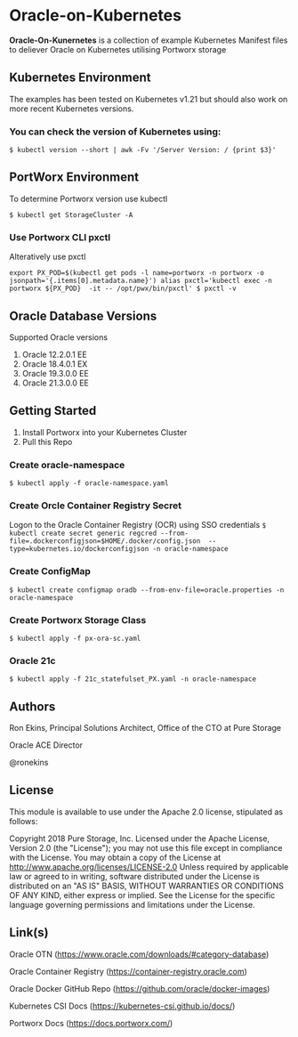 # Oracle-on-Kubernetes
**Oracle-On-Kunernetes** is a collection of example Kubernetes Manifest files to deliever Oracle on Kubernetes utilising Portworx storage


## Kubernetes Environment
The examples has been tested on Kubernetes v1.21 but should also work on more recent Kubernetes versions.

### You can check the version of Kubernetes using:
`
$ kubectl version --short | awk -Fv '/Server Version: / {print $3}'
`

## PortWorx Environment
To determine Portworx version use kubectl

`
$ kubectl get StorageCluster -A
`

### Use Portworx CLI pxctl
Alteratively use pxctl

`
export PX_POD=$(kubectl get pods -l name=portworx -n portworx -o jsonpath='{.items[0].metadata.name}')
alias pxctl='kubectl exec -n portworx ${PX_POD}  -it -- /opt/pwx/bin/pxctl'
$ pxctl -v
`

## Oracle Database Versions
Supported Oracle versions

1. Oracle 12.2.0.1 EE
1. Oracle 18.4.0.1 EX
1. Oracle 19.3.0.0 EE
1. Oracle 21.3.0.0 EE

## Getting Started

1. Install Portworx into your Kubernetes Cluster
1. Pull this Repo

### Create oracle-namespace
`
$ kubectl apply -f oracle-namespace.yaml
`
### Create Orcle Container Registry Secret
Logon to the Oracle Container Registry (OCR) using SSO credentials
`
$ kubectl create secret generic regcred --from-file=.dockerconfigjson=$HOME/.docker/config.json  --type=kubernetes.io/dockerconfigjson -n oracle-namespace
`
### Create ConfigMap
`
$ kubectl create configmap oradb --from-env-file=oracle.properties -n oracle-namespace
`
### Create Portworx Storage Class
`
$ kubectl apply -f px-ora-sc.yaml 
`
### Oracle 21c

`
$ kubectl apply -f 21c_statefulset_PX.yaml -n oracle-namespace
`

## Authors

Ron Ekins, Principal Solutions Architect, Office of the CTO at Pure Storage

Oracle ACE Director

@ronekins

## License

This module is available to use under the Apache 2.0 license, stipulated as follows:

Copyright 2018 Pure Storage, Inc.
Licensed under the Apache License, Version 2.0 (the "License"); you may not use this file except in compliance with the License. You may obtain a copy of the License at http://www.apache.org/licenses/LICENSE-2.0 Unless required by applicable law or agreed to in writing, software distributed under the License is distributed on  an "AS IS" BASIS, WITHOUT WARRANTIES OR CONDITIONS OF ANY KIND, either express or implied. See the License for the specific language governing permissions and limitations under the License.

## Link(s)

Oracle OTN (https://www.oracle.com/downloads/#category-database)

Oracle Container Registry (https://container-registry.oracle.com)

Oracle Docker GitHub Repo (https://github.com/oracle/docker-images)

Kubernetes CSI Docs (https://kubernetes-csi.github.io/docs/)

Portworx Docs (https://docs.portworx.com/)
